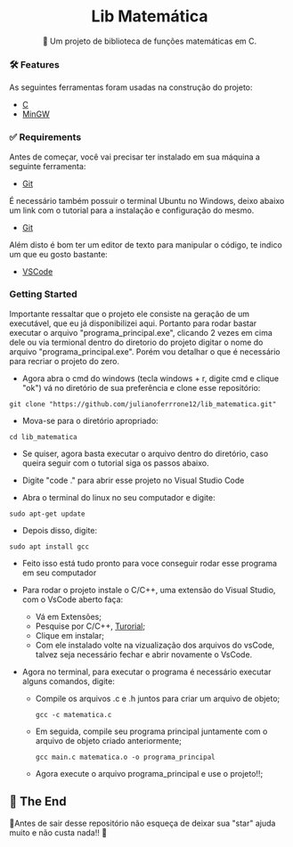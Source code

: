 <h1 align="center">
    Lib Matemática
</h1>
<p align="center">🚀 Um projeto de biblioteca de funções matemáticas em C.</p>

### 🛠 Features

As seguintes ferramentas foram usadas na construção do projeto:

- [C]((https://awari.com.br/o-que-e-linguagem-c/))
- [MinGW]((https://www.mingw-w64.org))

### ✅ Requirements

Antes de começar, você vai precisar ter instalado em sua máquina a seguinte ferramenta:<br />
- [Git](https://git-scm.com)<br />

É necessário também possuir o terminal Ubuntu no Windows, deixo abaixo um link com o tutorial para a instalação e configuração do mesmo.<br />
- [Git](https://www.hostgator.com.br/blog/como-ter-um-terminal-linux-no-windows-10/)<br />

Além disto é bom ter um editor de texto para manipular o código, te indico um que eu gosto bastante:<br />
- [VSCode](https://code.visualstudio.com/)

### Getting Started 

Importante ressaltar que o projeto ele consiste na geração de um executável, que eu já disponibilizei aqui. Portanto para rodar bastar executar o arquivo "programa_principal.exe", clicando 2 vezes em cima dele ou via termional dentro do diretorio do projeto digitar o nome do arquivo "programa_principal.exe". Porém vou detalhar o que é necessário para recriar o projeto do zero.

- Agora abra o cmd do windows (tecla windows + r, digite cmd e clique "ok") vá no diretório de sua preferência e clone esse repositório: 
```shell script
git clone "https://github.com/julianoferrrone12/lib_matematica.git"
```
- Mova-se para o diretório apropriado: 
```shell script
cd lib_matematica
```
- Se quiser, agora basta executar o arquivo dentro do diretório, caso queira seguir com o tutorial siga os passos abaixo.

- Digite "code ." para abrir esse projeto no Visual Studio Code

- Abra o terminal do linux no seu computador e digite:
```shell script
sudo apt-get update
```

- Depois disso, digite:
```shell script
sudo apt install gcc
```

- Feito isso está tudo pronto para voce conseguir rodar esse programa em seu computador
- Para rodar o projeto instale o C/C++, uma extensão do Visual Studio, com o VsCode aberto faça:
   - Vá em Extensões;
   - Pesquise por C/C++, [Turorial](https://code.visualstudio.com/docs/languages/cpp);
   - Clique em instalar;
   - Com ele instalado volte na vizualização dos arquivos do vsCode, talvez seja necessário fechar e abrir novamente o VsCode.

- Agora no terminal, para executar o programa é necessário executar alguns comandos, digite:
  - Compile os arquivos .c e .h juntos para criar um arquivo de objeto;
    ```shell script
    gcc -c matematica.c
    ```
  - Em seguida, compile seu programa principal juntamente com o arquivo de objeto criado anteriormente;
    ```shell script
    gcc main.c matematica.o -o programa_principal
    ```
  - Agora execute o arquivo programa_principal e use o projeto!!;

    
## 🚩 The End

🌟Antes de sair desse repositório não esqueça de deixar sua "star" ajuda muito e não custa nada!! 🌟




